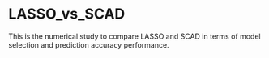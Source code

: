 # LASSO_vs_SCAD
This is the numerical study to compare LASSO and SCAD in terms of model selection and prediction accuracy performance.
